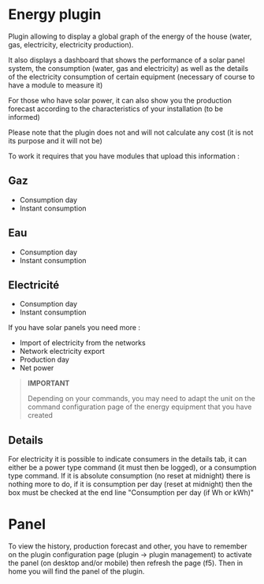 # Energy plugin

Plugin allowing to display a global graph of the energy of the house (water, gas, electricity, electricity production).

It also displays a dashboard that shows the performance of a solar panel system, the consumption (water, gas and electricity) as well as the details of the electricity consumption of certain equipment (necessary of course to have a module to measure it)

For those who have solar power, it can also show you the production forecast according to the characteristics of your installation (to be informed)

Please note that the plugin does not and will not calculate any cost (it is not its purpose and it will not be)

To work it requires that you have modules that upload this information : 

## Gaz

- Consumption day
- Instant consumption

## Eau

- Consumption day
- Instant consumption

## Electricité

- Consumption day
- Instant consumption

If you have solar panels you need more : 

- Import of electricity from the networks
- Network electricity export
- Production day
- Net power

>**IMPORTANT**
>
>Depending on your commands, you may need to adapt the unit on the command configuration page of the energy equipment that you have created

## Details

For electricity it is possible to indicate consumers in the details tab, it can either be a power type command (it must then be logged), or a consumption type command. If it is absolute consumption (no reset at midnight) there is nothing more to do, if it is consumption per day (reset at midnight) then the box must be checked at the end line "Consumption per day (if Wh or kWh)"

# Panel

To view the history, production forecast and other, you have to remember on the plugin configuration page (plugin -> plugin management) to activate the panel (on desktop and/or mobile) then refresh the page (f5). Then in home you will find the panel of the plugin.